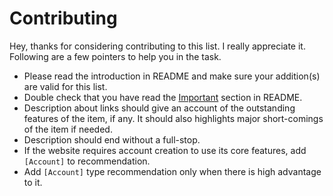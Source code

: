 # Contributing

Hey, thanks for considering contributing to this list. I really appreciate it. Following are a few pointers to help you in the task.


* Please read the introduction in README and make sure your addition(s) are valid for this list. 
* Double check that you have read the [Important](README.md#important) section in README.
* Description about links should give an account of the outstanding features of the item, if any. It should also highlights major short-comings of the item if needed.
* Description should end without a full-stop.
* If the website requires account creation to use its core features, add `[Account]` to recommendation.
* Add `[Account]` type recommendation only when there is high advantage to it. 
